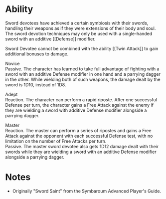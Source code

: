 # Ability
Sword devotees have achieved a certain symbiosis with their swords, handling their weapons as if they were extensions of their body and soul. The sword devotion techniques may only be used with a single-handed sword with an additive [[Defense]] modifier.

Sword Devotee cannot be combined with the ability [[Twin Attack]] to gain additional bonuses to damage.

Novice<br>Passive. The character has learned to take full advantage of fighting with a sword with an additive Defense modifier in one hand and a parrying dagger in the other. While wielding both of such weapons, the damage dealt by the sword is 1D10, instead of 1D8.

Adept<br>Reaction. The character can perform a rapid riposte. After one successful Defense per turn, the character gains a Free Attack against the enemy if they are wielding a sword with additive Defense modifier alongside a parrying dagger.

Master<br>Reaction. The master can perform a series of ripostes and gains a Free Attack against the opponent with each successful Defense test, with no limitation on the number of Free Attacks per turn.<br>
Passive. The master sword devotee also gets 1D12 damage dealt with their swords while they are wielding a sword with an additive Defense modifier alongside a parrying dagger.
# Notes
* Originally "Sword Saint" from the Symbaroum Advanced Player's Guide.